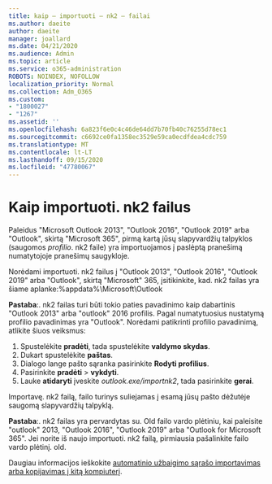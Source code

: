 ```yaml
---
title: kaip – importuoti – nk2 – failai
ms.author: daeite
author: daeite
manager: joallard
ms.date: 04/21/2020
ms.audience: Admin
ms.topic: article
ms.service: o365-administration
ROBOTS: NOINDEX, NOFOLLOW
localization_priority: Normal
ms.collection: Adm_O365
ms.custom:
- "1800027"
- "1267"
ms.assetid: ''
ms.openlocfilehash: 6a823f6e0c4c46de64dd7b70fb40c76255d78ec1
ms.sourcegitcommit: c6692ce0fa1358ec3529e59ca0ecdfdea4cdc759
ms.translationtype: MT
ms.contentlocale: lt-LT
ms.lasthandoff: 09/15/2020
ms.locfileid: "47780067"
---
```

# <a name="how-to-import-nk2-files"></a>Kaip importuoti. nk2 failus 

Paleidus "Microsoft Outlook 2013", "Outlook 2016", "Outlook 2019" arba "Outlook", skirtą "Microsoft 365", pirmą kartą jūsų slapyvardžių talpyklos (saugomos *profilio*. nk2 faile) yra importuojamos į paslėptą pranešimą numatytojoje pranešimų saugykloje.

Norėdami importuoti. nk2 failus į "Outlook 2013", "Outlook 2016", "Outlook 2019" arba "Outlook", skirtą "Microsoft" 365, įsitikinkite, kad. nk2 failas yra šiame aplanke:%appdata%\Microsoft\Outlook

**Pastaba**:. nk2 failas turi būti tokio paties pavadinimo kaip dabartinis "Outlook 2013" arba "outlook" 2016 profilis. Pagal numatytuosius nustatymą profilio pavadinimas yra "Outlook". Norėdami patikrinti profilio pavadinimą, atlikite šiuos veiksmus: 
1. Spustelėkite **pradėti**, tada spustelėkite **valdymo skydas**.
2. Dukart spustelėkite **paštas**.
3. Dialogo lange pašto sąranka pasirinkite **Rodyti profilius**.
4. Pasirinkite **pradėti**  >  **vykdyti**.
5. Lauke **atidaryti** įveskite *outlook.exe/importnk2*, tada pasirinkite **gerai**. 

Importavę. nk2 failą, failo turinys suliejamas į esamą jūsų pašto dėžutėje saugomą slapyvardžių talpyklą.

**Pastaba**:. nk2 failas yra pervardytas su. Old failo vardo plėtiniu, kai paleisite "outlook" 2013, "Outlook 2016", "Outlook 2019" arba "Outlook for Microsoft 365". Jei norite iš naujo importuoti. nk2 failą, pirmiausia pašalinkite failo vardo plėtinį. old.

Daugiau informacijos ieškokite [automatinio užbaigimo sąrašo importavimas arba kopijavimas į kitą kompiuterį](https://support.microsoft.com/help/2806550/how-to-import-nk2-files-into-outlook%).